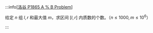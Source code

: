 :::info[[洛谷 P1865 A % B Problem](https://www.luogu.com.cn/problem/P1865)]

给定 $n$ 组 $l,r$ 和最大值 $m$，求区间 $[l,r]$ 内质数的个数。（$n\le1000,m\le10^6$）

:::
